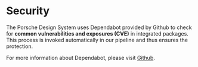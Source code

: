 # Security

The Porsche Design System uses Dependabot provided by Github to check for **common vulnerabilities and exposures (CVE)**
in integrated packages. This process is invoked automatically in our pipeline and thus ensures the protection.

For more information about Dependabot, please visit
[Github](https://docs.github.com/en/code-security/supply-chain-security/managing-vulnerabilities-in-your-projects-dependencies).
